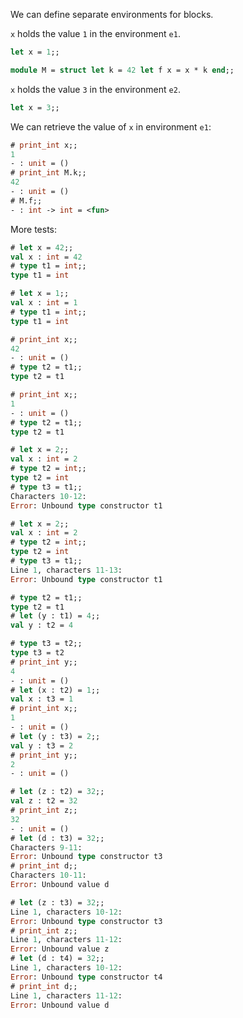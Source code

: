 We can define separate environments for blocks.

`x` holds the value `1` in the environment `e1`.

```ocaml env=e1
let x = 1;;
```

```ocaml env=e1
module M = struct let k = 42 let f x = x * k end;;
```

`x` holds the value `3` in the environment `e2`.

```ocaml env=e2
let x = 3;;
```

We can retrieve the value of `x` in environment `e1`:

```ocaml env=e1
# print_int x;;
1
- : unit = ()
# print_int M.k;;
42
- : unit = ()
# M.f;;
- : int -> int = <fun>
```

More tests:
```ocaml
# let x = 42;;
val x : int = 42
# type t1 = int;;
type t1 = int
```

```ocaml env=e1
# let x = 1;;
val x : int = 1
# type t1 = int;;
type t1 = int
```

```ocaml
# print_int x;;
42
- : unit = ()
# type t2 = t1;;
type t2 = t1
```

```ocaml env=e1
# print_int x;;
1
- : unit = ()
# type t2 = t1;;
type t2 = t1
```

```ocaml version<4.08,env=e2
# let x = 2;;
val x : int = 2
# type t2 = int;;
type t2 = int
# type t3 = t1;;
Characters 10-12:
Error: Unbound type constructor t1
```

```ocaml version>=4.08,env=e2
# let x = 2;;
val x : int = 2
# type t2 = int;;
type t2 = int
# type t3 = t1;;
Line 1, characters 11-13:
Error: Unbound type constructor t1
```

```ocaml
# type t2 = t1;;
type t2 = t1
# let (y : t1) = 4;;
val y : t2 = 4
```

```ocaml
# type t3 = t2;;
type t3 = t2
# print_int y;;
4
- : unit = ()
# let (x : t2) = 1;;
val x : t3 = 1
# print_int x;;
1
- : unit = ()
# let (y : t3) = 2;;
val y : t3 = 2
# print_int y;;
2
- : unit = ()
```

```ocaml version<4.08,env=e2
# let (z : t2) = 32;;
val z : t2 = 32
# print_int z;;
32
- : unit = ()
# let (d : t3) = 32;;
Characters 9-11:
Error: Unbound type constructor t3
# print_int d;;
Characters 10-11:
Error: Unbound value d
```

```ocaml version>=4.08,env=e2
# let (z : t3) = 32;;
Line 1, characters 10-12:
Error: Unbound type constructor t3
# print_int z;;
Line 1, characters 11-12:
Error: Unbound value z
# let (d : t4) = 32;;
Line 1, characters 10-12:
Error: Unbound type constructor t4
# print_int d;;
Line 1, characters 11-12:
Error: Unbound value d
```
